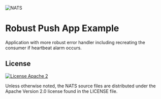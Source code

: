 ![NATS](../images/large-logo.png)

# Robust Push App Example

Application with more robust error handler including recreating the consumer if heartbeat alarm occurs.

## License

[![License Apache 2](https://img.shields.io/badge/License-Apache2-blue.svg)](https://www.apache.org/licenses/LICENSE-2.0)

Unless otherwise noted, the NATS source files are distributed under the Apache Version 2.0 license found in the LICENSE file.
